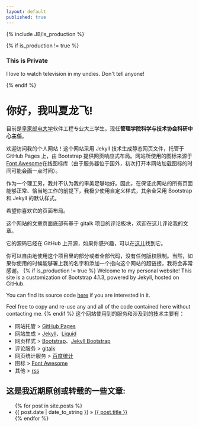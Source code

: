 ```yaml
---
layout: default
published: true
---
```

{% include JB/is_production %}
    
{% if is_production != true %}
  <h3>This is Private</h3>
  <p>I love to watch television in my undies. Don't tell anyone!</p>
{% endif %}

# 你好，我叫**夏龙飞**!

目前是[皇家邮电大学](http://www.njupt.edu.cn "南京邮电大学")软件工程专业大三学生，现任**管理学院科学与技术协会科研中心主任**。

欢迎访问我的个人网站！这个网站采用 Jekyll 技术生成静态网页文件，托管于 GitHub Pages 上，由 Bootstrap 提供网页响应式布局。网站所使用的图标来源于[Font Awesome](https://fontawesome.com)在线图标库（由于服务器位于国外，初次打开本网站加载图标的时间可能会画一点时间）。

作为一个理工男，我并不认为我的审美足够地好。因此，在保证此网站的所有页面能够正常、恰当地工作的前提下，我极少使用自定义样式，其余全采用 Bootstrap 和 Jekyll 的默认样式。

希望你喜欢它的页面布局。

这个网站的文章页面底部有基于 gitalk 项目的评论板块，欢迎在这儿评论我的文章。

它的源码已经在 GitHub 上开源，如果你感兴趣，可以在[这儿](https://github.com/aaronszxia/aaronszxia.github.io)找到它。

你可以自由地使用这个项目里的部分或者全部代码，没有任何版权限制。当然，如果你使用的时候能够署上我的名字和添加一个指向这个网站的超链接，我将会非常感谢。
{% if is_production != true %}
Welcome to my personal website! This site is a customization of Bootstrap 4.1.3, powered by Jekyll, hosted on GitHub.

You can find its source code [here](https://github.com/AaronszXia/jekyll-bootstrap) if you are interested in it.

Feel free to copy and re-use any and all of the code contained here without contacting me.
{% endif %}
这个网站使用到的服务和涉及到的技术主要有：
- 网站托管 > [GitHub Pages](https://pages.github.com/)
- 网站生成 > [Jekyll](https://jekyllrb.com)、[Liquid](https://shopify.github.io/liquid/ "An open-source template language")
- 网页样式 > [Bootstrap](https://getbootstrap.com)、[Jekyll Bootstrap](http://jekyllbootstrap.com "The Definitive Jekyll Blogging Framework")
- 评论服务 > [gitalk](https://gitalk.github.io/)
- 网页统计服务 > [百度统计](https://tongji.baidu.com)
- 图标 > [Font Awesome](https://fontawesome.com)
- 其他 > [rss](https://zh.wikipedia.org/wiki/RSS "简易信息聚合")

<!-- ## Here's the posts list: -->

## 这是我近期原创或转载的一些文章:

<ul>
  {% for post in site.posts %}
    <li><span>{{ post.date | date_to_string }}</span> &raquo; <a href="{{ site.baseurl }}{{ post.url }}">{{ post.title }}</a></li>
  {% endfor %}
</ul>
